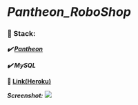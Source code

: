 # ***Pantheon_RoboShop***

### :scroll: Stack:

   ***:heavy_check_mark: [Pantheon](https://github.com/Arimanecro/Pantheon "Pantheon")***
   
   ***:heavy_check_mark: MySQL***

**:link:  [Link(Heroku)](https://pantheon-roboshop.herokuapp.com/)**

***Screenshot:***
![](https://lh3.googleusercontent.com/DMUTRm8CrS86QxxavXdaVitRark96C7FRlnoMWa6uMqHPP-4jfTIo7mLCOF0iBh9Rpa_mRmX_tx7lk8ThSfJLivKC7eKsq9WOzIBI49bX-wFjxOoduY5x1viy3X0GvpSdAVxxY5ILuEF1bGDavk5FcWwbZMwmx5jhtxh8wS2iMB20NYWkDAfD_052lmVUfSCXusNsD25RuVCUfNnWy8AmmjxtMP3r-CiW60Y_V2x363N-N8sJPO2lJ48-K-5-vjzmMMqpIhzuq-gt_XB4ccKhAZbSMiPVIarCg3wwMhMyFvYzoloePTk6zjvXmHmUYLULdn0g6vKrXEoUPX1eYQg4rYdjK9HmZX9gyYDssiSiRQg5f4Br492trSWN4uonM5LjB5jMUxp2b8U3NRA-Nf2_7vjmITRlAqJYBcc4axkj5ft9w2X8fqwKgcpbKOwF-P9kvN5qDOFL_uQSwgIirQu1I-cfPHkdGHJWWk89XmDh6WZ2zlKALHlYhXIDrgoUfdziXaFY6JW_jh4k0C1bv1Fbu-fx5AaicJcopFKzd7dmr3h_IaMSo89GZH3yaofjBIAH6Oo65_zUUXjMrQCBOOYYxUQlYpk9VaCaiMdBWdALktWovWQZ4EwBYeTUBL5zNJZuJaB53FUiihTO8doNot7vDM19sc7KpDNGBcRJB9TfwGSu4KgiDtisssHvqU9YCvpd1b4caOcGxO2M3Z-QNVYrD2dTOrMZfPwCyDoLG2TjHFw8l82=w452-h625-no)
